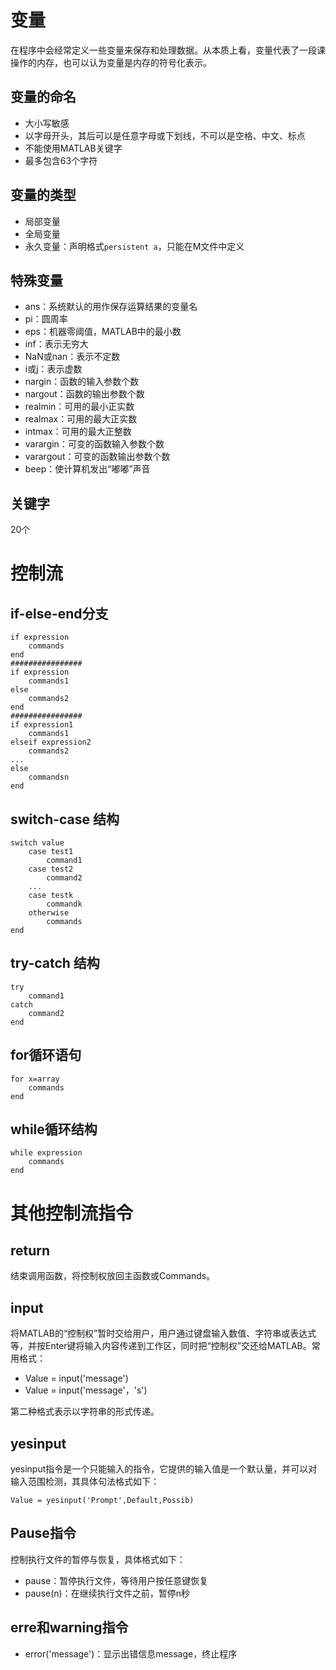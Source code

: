 # 变量

在程序中会经常定义一些变量来保存和处理数据。从本质上看，变量代表了一段课操作的内存，也可以认为变量是内存的符号化表示。

## 变量的命名

- 大小写敏感
- 以字母开头，其后可以是任意字母或下划线，不可以是空格、中文、标点
- 不能使用MATLAB关键字
- 最多包含63个字符

## 变量的类型

- 局部变量
- 全局变量
- 永久变量：声明格式`persistent a`，只能在M文件中定义

## 特殊变量

- ans：系统默认的用作保存运算结果的变量名
- pi：圆周率
- eps：机器零阈值，MATLAB中的最小数
- inf：表示无穷大
- NaN或nan：表示不定数
- i或j：表示虚数
- nargin：函数的输入参数个数
- nargout：函数的输出参数个数
- realmin：可用的最小正实数
- realmax：可用的最大正实数
- intmax：可用的最大正整数
- varargin：可变的函数输入参数个数
- varargout：可变的函数输出参数个数
- beep：使计算机发出“嘟嘟”声音

## 关键字

20个

# 控制流

## if-else-end分支

```
if expression
	commands
end
################
if expression
	commands1
else
	commands2
end
################
if expression1
	commands1
elseif expression2
	commands2
...
else
	commandsn
end
```

## switch-case 结构

```
switch value
	case test1
		command1
	case test2
		command2
	...
	case testk
		commandk
	otherwise
		commands
end
```

## try-catch 结构

```
try
	command1
catch
	command2
end
```

## for循环语句

```
for x=array
	commands
end
```

## while循环结构

```
while expression
	commands
end
```

# 其他控制流指令

## return

结束调用函数，将控制权放回主函数或Commands。

## input

将MATLAB的“控制权”暂时交给用户，用户通过键盘输入数值、字符串或表达式等，并按Enter键将输入内容传递到工作区，同时把“控制权”交还给MATLAB。常用格式：

- Value = input('message')
- Value = input('message'，'s')

第二种格式表示以字符串的形式传递。

## yesinput

yesinput指令是一个只能输入的指令，它提供的输入值是一个默认量，并可以对输入范围检测，其具体句法格式如下：

```
Value = yesinput('Prompt',Default,Possib)
```

## Pause指令

控制执行文件的暂停与恢复，具体格式如下：

- pause：暂停执行文件，等待用户按任意键恢复
- pause(n)：在继续执行文件之前，暂停n秒

## erre和warning指令

- error('message')：显示出错信息message，终止程序